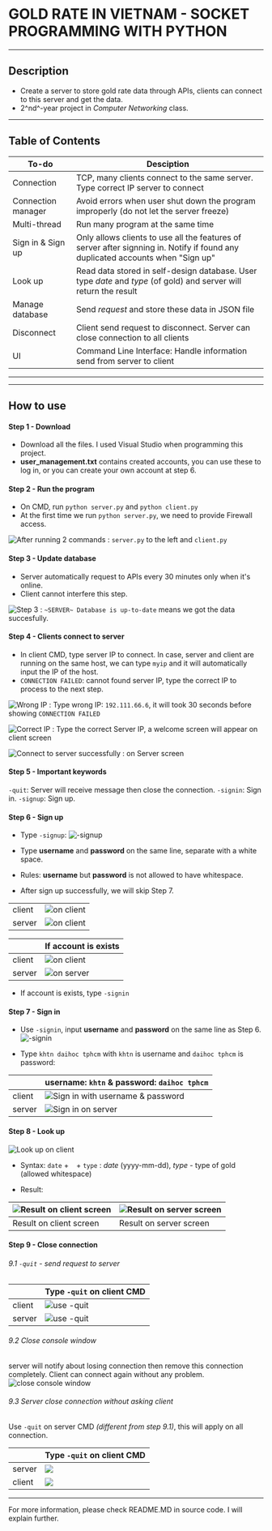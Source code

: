 # GOLD RATE IN VIETNAM - SOCKET PROGRAMMING WITH PYTHON

---

## Description

- Create a server to store gold rate data through APIs, clients can connect to this server and get the data.
- 2^nd^-year project in _Computer Networking_ class.

---

## Table of Contents

| To-do              | Desciption                                                                                                                      |
| ------------------ | ------------------------------------------------------------------------------------------------------------------------------- |
| Connection         | TCP, many clients connect to the same server. Type correct IP server to connect                                                 |
| Connection manager | Avoid errors when user shut down the program improperly (do not let the server freeze)                                          |
| Multi-thread       | Run many program at the same time                                                                                               |
| Sign in & Sign up  | Only allows clients to use all the features of server after signning in. Notify if found any duplicated accounts when "Sign up" |
| Look up            | Read data stored in self-design database. User type _date_ and _type_ (of gold) and server will return the result               |
| Manage database    | Send _request_ and store these data in JSON file                                                                                |
| Disconnect         | Client send request to disconnect. Server can close connection to all clients                                                   |
| UI                 | Command Line Interface: Handle information send from server to client                                                           |

---

---

## How to use

#### Step 1 - Download

- Download all the files. I used Visual Studio when programming this project.
- **user_management.txt** contains created accounts, you can use these to log in, or you can create your own account at step 6.

#### Step 2 - Run the program

- On CMD, run `python server.py` and `python client.py`
- At the first time we run `python server.py`, we need to provide Firewall access.

![After running 2 commands](./Screenshots/step2.png)
: `server.py` to the left and `client.py`

#### Step 3 - Update database

- Server automatically request to APIs every 30 minutes only when it's online.
- Client cannot interfere this step.

![Step 3](Screenshots/step3.png)
: `~SERVER~ Database is up-to-date` means we got the data succesfully.

#### Step 4 - Clients connect to server

- In client CMD, type server IP to connect. In case, server and client are running on the same host, we can type `myip` and it will automatically input the IP of the host.
- `CONNECTION FAILED`: cannot found server IP, type the correct IP to process to the next step.

![Wrong IP](Screenshots/step4a.png)
: Type wrong IP: `192.111.66.6`, it will took 30 seconds before showing `CONNECTION FAILED`

![Correct IP](Screenshots/step4b.png)
: Type the correct Server IP, a welcome screen will appear on client screen

![Connect to server successfully](Screenshots/step4c.png)
: on Server screen

#### Step 5 - Important keywords

`-quit`: Server will receive message then close the connection.
`-signin`: Sign in.
`-signup`: Sign up.

#### Step 6 - Sign up

- Type `-signup`:
  ![`-signup`](Screenshots/step6a.png)

- Type **username** and **password** on the same line, separate with a white space.

- Rules: **username** but **password** is not allowed to have whitespace.
- After sign up successfully, we will skip Step 7.

|        |                                      |
| ------ | ------------------------------------ |
| client | ![on client](Screenshots/step6b.png) |
| server | ![on client](Screenshots/step6c.png) |

|        | If account is exists                   |
| ------ | -------------------------------------- |
| client | ![on client](./Screenshots/step6d.png) |
| server | ![on server](./Screenshots/step6e.png) |

- If account is exists, type `-signin`

#### Step 7 - Sign in

- Use `-signin`, input **username** and **password** on the same line as Step 6.
  ![`-signin`](Screenshots/step7a.png)

- Type `khtn daihoc tphcm` with `khtn` is username and `daihoc tphcm` is password:

|        | **username**: `khtn` & **password**: `daihoc tphcm`           |
| ------ | ------------------------------------------------------------- |
| client | ![`Sign in with username & password`](Screenshots/step7b.png) |
| server | ![`Sign in on server`](Screenshots/step7c.png)                |

#### Step 8 - Look up

![Look up on client](Screenshots/step8a.png)

- Syntax: `date` + ` ` + `type`
  : _date_ (yyyy-mm-dd), _type_ - type of gold (allowed whitespace)

- Result:

| ![Result on client screen](Screenshots/step8b.png) | ![Result on server screen](Screenshots/step8c.png) |
| -------------------------------------------------- | -------------------------------------------------- |
| Result on client screen                            | Result on server screen                            |

#### Step 9 - Close connection

###### 9.1 `-quit` - send request to server

|        | Type `-quit` on **client** CMD           |
| ------ | ---------------------------------------- |
| client | ![use `-quit`](Screenshots/step9.1a.png) |
| server | ![use `-quit`](Screenshots/step9.1b.png) |

###### 9.2 Close console window

server will notify about losing connection then remove this connection completely. Client can connect again without any problem.
![close console window](Screenshots/step9.2.png)

###### 9.3 Server close connection without asking client

Use `-quit` on server CMD _(different from step 9.1)_, this will apply on all connection.

|        | Type `-quit` on client CMD    |
| ------ | ----------------------------- |
| server | ![](Screenshots/step9.3a.png) |
| client | ![](Screenshots/step9.3b.png) |

---

For more information, please check README.MD in source code. I will explain further.
